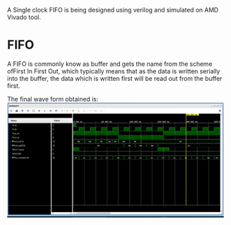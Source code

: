 A Single clock FIFO is being designed using verilog and simulated on AMD Vivado tool.
# FIFO
A FIFO is commonly know as buffer and gets the name from the scheme ofFirst In First Out, which typically means that as the data is written serially into the buffer, the data which is written first will be read out from the buffer first.




The final wave form obtained is:
![Waveform](image.png)